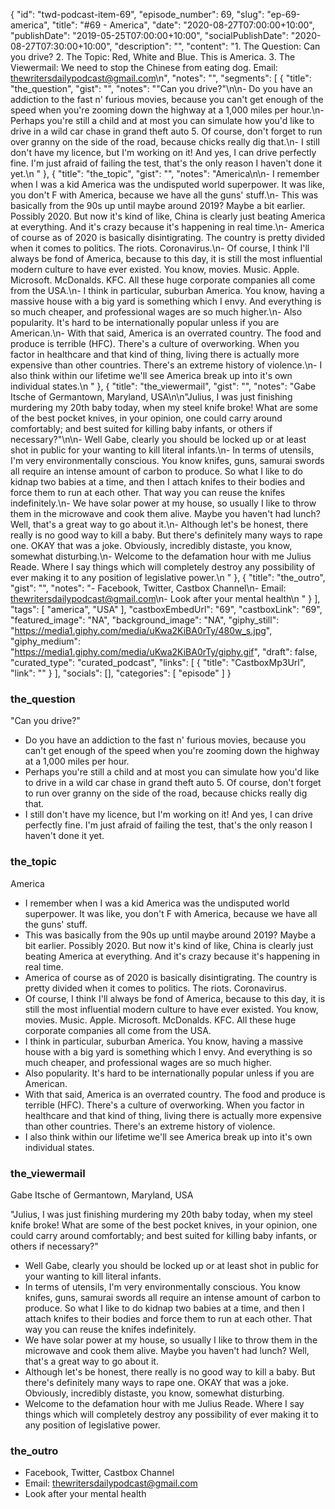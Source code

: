 {
	"id": "twd-podcast-item-69",
	"episode_number": 69,
	"slug": "ep-69-america",
	"title": "#69 - America",
	"date": "2020-08-27T07:00:00+10:00",
	"publishDate": "2019-05-25T07:00:00+10:00",
	"socialPublishDate": "2020-08-27T07:30:00+10:00",
	"description": "",
	"content": "1. The Question: Can you drive? 2. The Topic: Red, White and Blue. This is America. 3. The Viewermail: We need to stop the Chinese from eating dog. Email: thewritersdailypodcast@gmail.com\n",
	"notes": "",
	"segments": [
		{
			"title": "the_question",
			"gist": "",
			"notes": "\"Can you drive?\"\n\n- Do you have an addiction to the fast n' furious movies, because you can't get enough of the speed when you're zooming down the highway at a 1,000 miles per hour.\n- Perhaps you're still a child and at most you can simulate how you'd like to drive in a wild car chase in grand theft auto 5. Of course, don't forget to run over granny on the side of the road, because chicks really dig that.\n- I still don't have my licence, but I'm working on it! And yes, I can drive perfectly fine. I'm just afraid of failing the test, that's the only reason I haven't done it yet.\n      "
		},
		{
			"title": "the_topic",
			"gist": "",
			"notes": "America\n\n- I remember when I was a kid America was the undisputed world superpower. It was like, you don't F with America, because we have all the guns' stuff.\n- This was basically from the 90s up until maybe around 2019? Maybe a bit earlier. Possibly 2020. But now it's kind of like, China is clearly just beating America at everything. And it's crazy because it's happening in real time.\n- America of course as of 2020 is basically disintigrating. The country is pretty divided when it comes to politics. The riots. Coronavirus.\n- Of course, I think I'll always be fond of America, because to this day, it is still the most influential modern culture to have ever existed. You know, movies. Music. Apple. Microsoft. McDonalds. KFC. All these huge corporate companies all come from the USA.\n- I think in particular, suburban America. You know, having a massive house with a big yard is something which I envy. And everything is so much cheaper, and professional wages are so much higher.\n- Also popularity. It's hard to be internationally popular unless if you are American.\n- With that said, America is an overrated country. The food and produce is terrible (HFC). There's a culture of overworking. When you factor in healthcare and that kind of thing, living there is actually more expensive than other countries. There's an extreme history of violence.\n- I also think within our lifetime we'll see America break up into it's own individual states.\n      "
		},
		{
			"title": "the_viewermail",
			"gist": "",
			"notes": "Gabe Itsche of Germantown, Maryland, USA\n\n\"Julius, I was just finishing murdering my 20th baby today, when my steel knife broke! What are some of the best pocket knives, in your opinion, one could carry around comfortably; and best suited for killing baby infants, or others if necessary?\"\n\n- Well Gabe, clearly you should be locked up or at least shot in public for your wanting to kill literal infants.\n- In terms of utensils, I'm very environmentally conscious. You know knifes, guns, samurai swords all require an intense amount of carbon to produce. So what I like to do kidnap two babies at a time, and then I attach knifes to their bodies and force them to run at each other. That way you can reuse the knifes indefinitely.\n- We have solar power at my house, so usually I like to throw them in the microwave and cook them alive. Maybe you haven't had lunch? Well, that's a great way to go about it.\n- Although let's be honest, there really is no good way to kill a baby. But there's definitely many ways to rape one. OKAY that was a joke. Obviously, incredibly distaste, you know, somewhat disturbing.\n- Welcome to the defamation hour with me Julius Reade. Where I say things which will completely destroy any possibility of ever making it to any position of legislative power.\n      "
		},
		{
			"title": "the_outro",
			"gist": "",
			"notes": "- Facebook, Twitter, Castbox Channel\n- Email: thewritersdailypodcast@gmail.com\n- Look after your mental health\n      "
		}
	],
	"tags": [
		"america",
		"USA"
	],
	"castboxEmbedUrl": "69",
	"castboxLink": "69",
	"featured_image": "NA",
	"background_image": "NA",
	"giphy_still": "https://media1.giphy.com/media/uKwa2KiBA0rTy/480w_s.jpg",
	"giphy_medium": "https://media1.giphy.com/media/uKwa2KiBA0rTy/giphy.gif",
	"draft": false,
	"curated_type": "curated_podcast",
	"links": [
		{
			"title": "CastboxMp3Url",
			"link": ""
		}
	],
	"socials": [],
	"categories": [
		"episode"
	]
}

### the_question

"Can you drive?"

- Do you have an addiction to the fast n' furious movies, because you can't get enough of the speed when you're zooming down the highway at a 1,000 miles per hour.
- Perhaps you're still a child and at most you can simulate how you'd like to drive in a wild car chase in grand theft auto 5. Of course, don't forget to run over granny on the side of the road, because chicks really dig that.
- I still don't have my licence, but I'm working on it! And yes, I can drive perfectly fine. I'm just afraid of failing the test, that's the only reason I haven't done it yet.
      
### the_topic

America

- I remember when I was a kid America was the undisputed world superpower. It was like, you don't F with America, because we have all the guns' stuff.
- This was basically from the 90s up until maybe around 2019? Maybe a bit earlier. Possibly 2020. But now it's kind of like, China is clearly just beating America at everything. And it's crazy because it's happening in real time.
- America of course as of 2020 is basically disintigrating. The country is pretty divided when it comes to politics. The riots. Coronavirus.
- Of course, I think I'll always be fond of America, because to this day, it is still the most influential modern culture to have ever existed. You know, movies. Music. Apple. Microsoft. McDonalds. KFC. All these huge corporate companies all come from the USA.
- I think in particular, suburban America. You know, having a massive house with a big yard is something which I envy. And everything is so much cheaper, and professional wages are so much higher.
- Also popularity. It's hard to be internationally popular unless if you are American.
- With that said, America is an overrated country. The food and produce is terrible (HFC). There's a culture of overworking. When you factor in healthcare and that kind of thing, living there is actually more expensive than other countries. There's an extreme history of violence.
- I also think within our lifetime we'll see America break up into it's own individual states.
      
### the_viewermail

Gabe Itsche of Germantown, Maryland, USA

"Julius, I was just finishing murdering my 20th baby today, when my steel knife broke! What are some of the best pocket knives, in your opinion, one could carry around comfortably; and best suited for killing baby infants, or others if necessary?"

- Well Gabe, clearly you should be locked up or at least shot in public for your wanting to kill literal infants.
- In terms of utensils, I'm very environmentally conscious. You know knifes, guns, samurai swords all require an intense amount of carbon to produce. So what I like to do kidnap two babies at a time, and then I attach knifes to their bodies and force them to run at each other. That way you can reuse the knifes indefinitely.
- We have solar power at my house, so usually I like to throw them in the microwave and cook them alive. Maybe you haven't had lunch? Well, that's a great way to go about it.
- Although let's be honest, there really is no good way to kill a baby. But there's definitely many ways to rape one. OKAY that was a joke. Obviously, incredibly distaste, you know, somewhat disturbing.
- Welcome to the defamation hour with me Julius Reade. Where I say things which will completely destroy any possibility of ever making it to any position of legislative power.
      
### the_outro

- Facebook, Twitter, Castbox Channel
- Email: thewritersdailypodcast@gmail.com
- Look after your mental health
      
